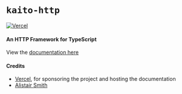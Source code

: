 # `kaito-http`

[![Vercel](./static/powered-by-vercel.svg)](https://vercel.com?utm_source=kaito-http&utm_campaign=oss)

#### An HTTP Framework for TypeScript

View the [documentation here](https://kaito.cloud)

#### Credits

- [Vercel](https://vercel.com?utm_source=kaito-http&utm_campaign=oss), for sponsoring the project and hosting the documentation
- [Alistair Smith](https://twitter.com/aabbccsmith)
